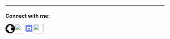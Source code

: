 
--------
### Connect with me:
[<img align=left height=30 width=30 src="https://raw.githubusercontent.com/iconic/open-iconic/master/svg/globe.svg" />][portfolio]
[<img align=left height=30 width=30 src="https://portingdata.com/image_files/tensoraudio_logo.png" />][website]
[<img align=left width=30 height=30 src="https://raw.githubusercontent.com/github/explore/80688e429a7d4ef2fca1e82350fe8e3517d3494d/topics/discord/discord.png" />][discord]
[<img align=left width=30 height=30 src="https://portingdata.com/image_files/linkedin_logo.png" />][linkedin]

[website]: https://tensoraudio.com/
[portfolio]: https://portingdata.com/
[discord]: https://discord.gg/tCWFyAHz
[linkedin]: https://www.linkedin.com/in/dominik-huffield/

